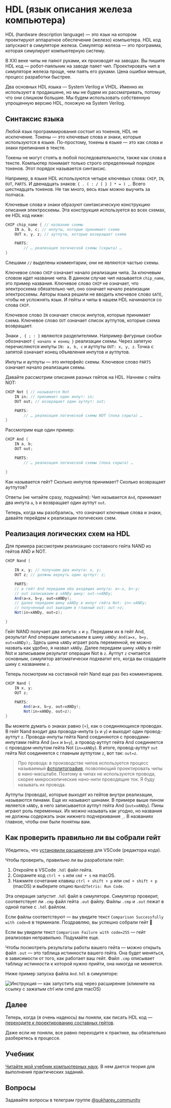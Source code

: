 <!-- Если читаете файл в VSCode — нажмите ctrl+shift+v, чтобы включить режим просмотра. Для macOS — cmd+shift+v. -->

# HDL (язык описания железа компьютера)

HDL (hardware description language) — это язык на котором проектируют аппаратное обеспечение (железо) компьютера. HDL код запускают в симуляторе железа. Симулятор железа — это программа, которая симулирует компьютерную систему.

В XXI веке чипы не паяют руками, их производят на заводах. Вы пишите HDL код — робот-паяльник на заводе паяет чип. Проектировать чип в симуляторе железа проще, чем паять его руками. Цена ошибки меньше, процесс разработки быстрее.

Два основных HDL языка — System Verilog и VHDL. Именно их используют в продакшене, но мы не будем их рассматривать, потому что они слишком большие. Мы будем использовать собственную упрощенную версию HDL, похожую на System Verilog.

## Синтаксис языка

Любой язык программирования состоит из токенов, HDL не исключение. Токены — это ключевые слова и знаки, которые используются в языке. По-простому, токены в языке — это как слова и знаки препинания в тексте.

Токены не могут стоять в любой последовательности, также как слова в тексте. Компьютер понимает только строго определенный порядок токенов. Этот порядок называется синтаксис.

Например, в языке HDL используются четыре ключевых слова: `CHIP`, `IN`, `OUT`, `PARTS`. И двенадцать знаков: `{ . ( : / [ } ] * = ) ,`. Всего шестнадцать токенов. Не так много, весь язык можно выучить за полчаса.

Ключевые слова и знаки образуют синтаксическую конструкцию описания электросхемы. Эта конструкция используется во всех схемах, ее HDL код ниже:

```java
CHIP chip_name { // название схемы
    IN a, b, c; // инпуты, которые принимает схема
    OUT x, y, z; // аутпуты, которые возвращает схема

    PARTS:
        // … реализация логической схемы (скрыта) …
}
```

Слешами `//` выделены комментарии, они не являются частью схемы.

Ключевое слово `CHIP` означает начало реализации чипа. За ключевым словом идет название чипа. В данном случае чип называется `chip_name`, это пример названия. Ключевое слово `CHIP` не означает, что электросхема обязательно чип, оно означает начало реализации электросхемы. Авторы языка решили не вводить ключевое слово `GATE`, чтобы не усложнять язык. И гейты и чипы в нашем HDL начинаются со слова `CHIP`.

Ключевое слово `IN` означает список инпутов, которые принимает схема. Ключевое слово `OUT` означает список аутпутов, которые схема возвращает.

Знаки `, { ; : }` являются разделителями. Например фигурные скобки обозначают `{ начало и конец }` реализации схемы. Через запятую перечисляются инпуты `IN: a, b, c` и аутпуты `OUT: x, y, z`. Точка с запятой означает конец объявления инпутов и аутпутов.

Инпуты и аутпуты — это интерфейс схемы. Ключевое слово `PARTS` означает начало реализации схемы.

Давайте рассмотрим описания разных гейтов на HDL. Начнем с гейта NOT:

```java
CHIP Not { // называется Not
    IN in; // принимает один инпут: in;
    OUT out; // возвращает один аутпут: out;

    PARTS:
        // … реализация логической схемы NOT (пока скрыта) …
}
```

Рассмотрим еще один пример:

```java
CHIP And {
    IN a, b;
    OUT out;

    PARTS:
        // … реализация логической схемы (пока скрыта) …

}
```

Как называется гейт? Сколько инпутов принимает? Сколько возвращает аутпутов?

Ответы (не читайте сразу, подумайте): Чип называется `And`, принимает два инпута `a`, `b` и возвращает один аутпут `out`.

Теперь, когда мы разобрались, что означают ключевые слова и знаки, давайте перейдем к реализации логических схем.

## Реализация логических схем на HDL

Для примера рассмотрим реализацию составного гейта NAND из гейтов AND и NOT.

```java
CHIP Nand {

    IN x, y; // получаем два инпута: x, y;
    OUT z; // должны вернуть один аутпут: z;

    PARTS:
    // в гейт And передаем оба входящих инпута: a<-x, b<-y;
    // out записываем в xANDy шину: out->xANDy;
    And(a=x, b=y, out=xANDy);
    // далее передаем шину xANDy в инпут гейта Not: in<-xANDy;
    // полученный out выводим в главный out: out->z;
    Not(in=xANDy, out=z);

}
```

Гейт NAND получает два инпута: `x` и `y`. Передаем их в гейт And, результат And операции записываем в шину `xANDy`: `And(a=x, b=y, out=xANDy);`. Здесь шина `xANDy` играет роль переменной, ее можно назвать как удобно, я назвал `xANDy`. Далее передаем шину `xANDy` в гейт Not и записываем результат операции Not в `z`. Аутпут `z` считается основным, симулятор автоматически подхватит его, когда вы создадите шину с названием `z`.

Теперь посмотрим на составной гейт Nand еще раз без комментариев.

```java
CHIP Nand {
    IN x, y;
    OUT z;

    PARTS:
        And(a=x, b=y, out=xANDy);
        Not(in=xANDy, out=z);
}
```

Вы можете думать о знаках равно (=), как о соединяющихся проводах. В гейт Nand входит два провода-инпута (`x` и `y`) и выходит один провод-аутпут `z`. Провода-инпуты гейта Nand соединяются с проводами-инпутами гейта And (`a=x` и `b=y`), а провод-аутпут гейта And соединяется с проводом-инпутом гейта Not (`in=xANDy`). В итоге, провод-аутпут `out` гейта Not соединяется с главным аутпутом `z`, вот так: `out=z`.

> Про провода: в производстве чипов используется процесс называемый [фотолитография](https://ru.wikipedia.org/wiki/Фотолитография), позволяющий проектировать чипы в нано-масштабе. Поэтому в чипах не используются провода, скорее микроскопические нано-нити проводящие ток. Я буду называть их провода.

Аутпуты (провода), которые выходят из гейтов внутри реализации, называются пинами. Еще их называют шинами. В примере выше пином является `xANDy`, в него записывается аутпут гейта And (`out=xANDy`). Пины играют роль переменных. Их можно называть как угодно, но названия не должны содержать знак нижнего подчеркивания `_`. В названиях главное, чтобы они были понятны вам.

## Как проверить правильно ли вы собрали гейт

Убедитесь, что [установили расширения](https://github.com/di-sukharev/computer/tree/master/README.md) для VSCode (редактора кода).

Чтобы проверить, правильно ли вы разработали гейт:

1. Откройте в VSCode `.hdl` файл гейта.
2. Сохраните код `ctrl + s` или `cmd + s` на macOS.
3. Нажмите сочетание клавиш `ctrl + shift + p` или `cmd + shift + p` (macOS) и выберите опцию `Nand2Tetris: Run Code`.

Эта операция запустит `.hdl` файл в симуляторе. Симулятор проверит, соответствует ли `.cmp` файл гейта `.out` файлу. Файлы `.cmp` и `.out` лежат в одной папке с `.hdl` файлом.

Если файлы соответствуют — вы увидите текст `Comparison Successfully with code=0` в терминале. Поздравляю, вы успешно собрали гейт 🎉

Если вы увидели текст `Comparison Failure with code=255` — гейт реализован неправильно. Подумайте еще.

Чтобы посмотреть результаты работы вашего гейта — можно открыть файл `.out` — это таблица истинности вашего гейта. Она будет меняться, в зависимости от того, как работает ваш гейт. Файл `.cmp` описывает таблицу истинности к которой нужно прийти, она никогда не меняется.

Ниже пример запуска файла `And.hdl` в симуляторе:

![Инструкция — как запустить код через расширение (кликните на ссылку с зажатым ctrl или cmd для macOS)](/img/how2run-code.png)

## Далее

Теперь, когда (я очень надеюсь) вы поняли, как писать HDL код — [переходите к проектированию составных гейтов](https://github.com/di-sukharev/computer/tree/master/projects/01-gates/compound/README.md).

Даже если не поняли, все равно переходите к практике, вы обязательно разберетесь в процессе.

## Учебник

[Читайте мой учебник компьютерных наук](https://www.sukharev.io/textbook). В нем дается теория для выполнения практических заданий.

## Вопросы

Задавайте вопросы в телеграм группе [@sukharev_community](https://www.t.me/sukharev_community)
